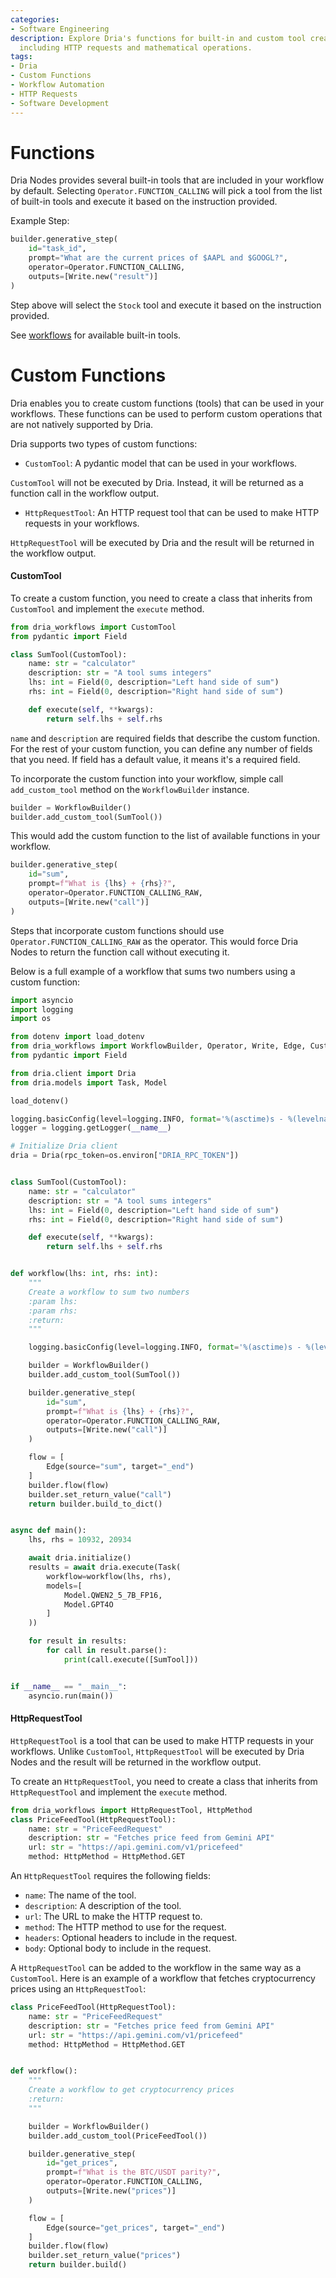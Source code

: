 ```yaml
---
categories:
- Software Engineering
description: Explore Dria's functions for built-in and custom tool creation in workflows,
  including HTTP requests and mathematical operations.
tags:
- Dria
- Custom Functions
- Workflow Automation
- HTTP Requests
- Software Development
---
```


# Functions

Dria Nodes provides several built-in tools that are included in your workflow by default. 
Selecting `Operator.FUNCTION_CALLING` will pick a tool from the list of built-in tools and execute it based on the instruction provided.

Example Step:

```python
builder.generative_step(
    id="task_id",
    prompt="What are the current prices of $AAPL and $GOOGL?",
    operator=Operator.FUNCTION_CALLING,
    outputs=[Write.new("result")]
)
```

Step above will select the `Stock` tool and execute it based on the instruction provided.

See [workflows](workflows.md) for available built-in tools.

# Custom Functions

Dria enables you to create custom functions (tools) that can be used in your workflows. 
These functions can be used to perform custom operations that are not natively supported by Dria.

Dria supports two types of custom functions:

- `CustomTool`: A pydantic model that can be used in your workflows.

`CustomTool` will not be executed by Dria. Instead, it will be returned as a function call in the workflow output.

- `HttpRequestTool`: An HTTP request tool that can be used to make HTTP requests in your workflows. 

`HttpRequestTool` will be executed by Dria and the result will be returned in the workflow output.

#### CustomTool

To create a custom function, you need to create a class that inherits from `CustomTool` and implement the `execute` method.

```python
from dria_workflows import CustomTool
from pydantic import Field

class SumTool(CustomTool):
    name: str = "calculator"
    description: str = "A tool sums integers"
    lhs: int = Field(0, description="Left hand side of sum")
    rhs: int = Field(0, description="Right hand side of sum")

    def execute(self, **kwargs):
        return self.lhs + self.rhs
```

`name` and `description` are required fields that describe the custom function. 
For the rest of your custom function, you can define any number of fields that you need.
If field has a default value, it means it's a required field.

To incorporate the custom function into your workflow, simple call `add_custom_tool` method on the `WorkflowBuilder` instance.

```python
builder = WorkflowBuilder()
builder.add_custom_tool(SumTool())
```

This would add the custom function to the list of available functions in your workflow.

```python
builder.generative_step(
    id="sum",
    prompt=f"What is {lhs} + {rhs}?",
    operator=Operator.FUNCTION_CALLING_RAW,
    outputs=[Write.new("call")]
)
```

Steps that incorporate custom functions should use `Operator.FUNCTION_CALLING_RAW` as the operator. 
This would force Dria Nodes to return the function call without executing it.

Below is a full example of a workflow that sums two numbers using a custom function:

```python
import asyncio
import logging
import os

from dotenv import load_dotenv
from dria_workflows import WorkflowBuilder, Operator, Write, Edge, CustomTool
from pydantic import Field

from dria.client import Dria
from dria.models import Task, Model

load_dotenv()

logging.basicConfig(level=logging.INFO, format='%(asctime)s - %(levelname)s - %(message)s')
logger = logging.getLogger(__name__)

# Initialize Dria client
dria = Dria(rpc_token=os.environ["DRIA_RPC_TOKEN"])


class SumTool(CustomTool):
    name: str = "calculator"
    description: str = "A tool sums integers"
    lhs: int = Field(0, description="Left hand side of sum")
    rhs: int = Field(0, description="Right hand side of sum")

    def execute(self, **kwargs):
        return self.lhs + self.rhs


def workflow(lhs: int, rhs: int):
    """
    Create a workflow to sum two numbers
    :param lhs:
    :param rhs:
    :return:
    """

    logging.basicConfig(level=logging.INFO, format='%(asctime)s - %(levelname)s - %(message)s')

    builder = WorkflowBuilder()
    builder.add_custom_tool(SumTool())

    builder.generative_step(
        id="sum",
        prompt=f"What is {lhs} + {rhs}?",
        operator=Operator.FUNCTION_CALLING_RAW,
        outputs=[Write.new("call")]
    )

    flow = [
        Edge(source="sum", target="_end")
    ]
    builder.flow(flow)
    builder.set_return_value("call")
    return builder.build_to_dict()


async def main():
    lhs, rhs = 10932, 20934

    await dria.initialize()
    results = await dria.execute(Task(
        workflow=workflow(lhs, rhs),
        models=[
            Model.QWEN2_5_7B_FP16,
            Model.GPT4O
        ]
    ))

    for result in results:
        for call in result.parse():
            print(call.execute([SumTool]))


if __name__ == "__main__":
    asyncio.run(main())
```

#### HttpRequestTool

`HttpRequestTool` is a tool that can be used to make HTTP requests in your workflows. 
Unlike `CustomTool`, `HttpRequestTool` will be executed by Dria Nodes and the result will be returned in the workflow output.

To create an `HttpRequestTool`, you need to create a class that inherits from `HttpRequestTool` and implement the `execute` method.

```python
from dria_workflows import HttpRequestTool, HttpMethod
class PriceFeedTool(HttpRequestTool):
    name: str = "PriceFeedRequest"
    description: str = "Fetches price feed from Gemini API"
    url: str = "https://api.gemini.com/v1/pricefeed"
    method: HttpMethod = HttpMethod.GET
```

An `HttpRequestTool` requires the following fields:

- `name`: The name of the tool.
- `description`: A description of the tool.
- `url`: The URL to make the HTTP request to.
- `method`: The HTTP method to use for the request.
- `headers`: Optional headers to include in the request.
- `body`: Optional body to include in the request.

A `HttpRequestTool` can be added to the workflow in the same way as a `CustomTool`. 
Here is an example of a workflow that fetches cryptocurrency prices using an `HttpRequestTool`:

```python
class PriceFeedTool(HttpRequestTool):
    name: str = "PriceFeedRequest"
    description: str = "Fetches price feed from Gemini API"
    url: str = "https://api.gemini.com/v1/pricefeed"
    method: HttpMethod = HttpMethod.GET


def workflow():
    """
    Create a workflow to get cryptocurrency prices
    :return:
    """

    builder = WorkflowBuilder()
    builder.add_custom_tool(PriceFeedTool())

    builder.generative_step(
        id="get_prices",
        prompt=f"What is the BTC/USDT parity?",
        operator=Operator.FUNCTION_CALLING,
        outputs=[Write.new("prices")]
    )

    flow = [
        Edge(source="get_prices", target="_end")
    ]
    builder.flow(flow)
    builder.set_return_value("prices")
    return builder.build()
```